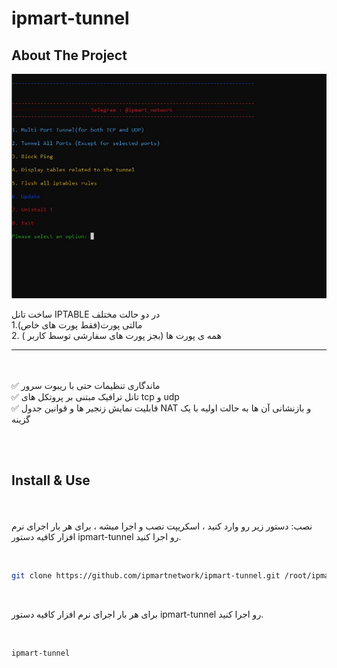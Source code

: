# ipmart-tunnel
## About The Project
<p align="center">
  <a href="https://github.com/ipmartnetwork/IPTABLE-Tunnel-multi-port">
    <img src="menu.JPG" alt="Logo"  >
  </a>
</p>

ساخت تانل IPTABLE در دو حالت مختلف <br>
1.مالتی پورت(فقط پورت های خاص)<br>
2. همه ی پورت ها (بجز پورت های سفارشی توسط کاربر )
<br>
________________________________
<br><br>
✅ ماندگاری تنظیمات حتی با ریبوت سرور <br>
✅ تانل ترافیک مبتنی بر پروتکل های  tcp و udp<br>
✅ قابلیت نمایش زنجیر ها و قوانین جدول NAT و بازنشانی آن ها به حالت اولیه با یک گزینه<br>


<br>

<br>

## Install & Use



<br><br>
نصب: دستور زیر رو وارد کنید ،  اسکریپت نصب و اجرا میشه ، برای هر بار اجرای نرم افزار کافیه دستور ipmart-tunnel رو اجرا کنید.
<br>

<br>


```sh
git clone https://github.com/ipmartnetwork/ipmart-tunnel.git /root/ipmart-tunnel && chmod +x /root/ipmart-tunnel/install.sh && /root/ipmart-tunnel/install.sh
```
<br>

 برای هر بار اجرای نرم افزار کافیه دستور ipmart-tunnel رو اجرا کنید.
<br>

<br>

```sh
ipmart-tunnel
```
